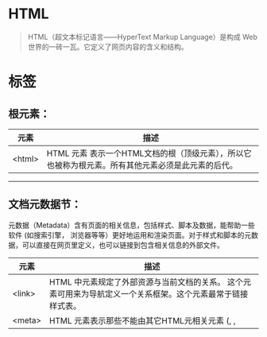 # HTML
>HTML（超文本标记语言——HyperText Markup Language）是构成 Web 世界的一砖一瓦。它定义了网页内容的含义和结构。

# 标签

## 根元素：

元素 | 描述
-----  | ---
&lt;html> |	HTML <html> 元素 表示一个HTML文档的根（顶级元素），所以它也被称为根元素。所有其他元素必须是此元素的后代。

---


## 文档元数据节：

元数据（Metadata）含有页面的相关信息，包括样式、脚本及数据，能帮助一些软件 (如搜索引擎， 浏览器等等）更好地运用和渲染页面。对于样式和脚本的元数据，可以直接在网页里定义，也可以链接到包含相关信息的外部文件。

元素 |	描述
--- | ---
&lt;link>	| HTML 中<link>元素规定了外部资源与当前文档的关系。 这个元素可用来为导航定义一个关系框架。这个元素最常于链接样式表。
&lt;meta>	| HTML <meta> 元素表示那些不能由其它HTML元相关元素 (<base>, <link>, <script>, <style> 或 <title>) 之一表示的任何元数据信息.
&lt;style>	| HTML的<style>元素包含文档的样式信息或者文档的部分内容。默认情况下，该标签的样式信息通常是CSS的格式。
&lt;title>	| HTML <title> 元素 定义文档的标题，显示在浏览器的标题栏或标签页上。它只可以包含文本，若是包含有标签，则包含的任何标签都不会被解释。

##  常见标签
1. a、form、input、button、h1、p、ul、ol、small、strong、div、span、kbd、video、audio、svg
2. 若你知道标签对应单词的意思，就知道这个标签怎么用了，因为标签都是缩写，
  - 例如：
    - 列表：（UnorderedList -> ul）
    - 锚点：（anchor -> a）
    - 段落：（paragraph -> p）
    - （这也就是语义化）
3. 除了 div 和 span（他们俩没有任何语义，所以我们一般加上class），其他标签都有默认样式，div和span都代表了划分一块区域。div块级区域，span行区域。




4. 上面就举例几个，更多可以MDN 上可以去查看所有标签的&lt;档


# 空元素：
MDN说得很头疼，其实总结一下可以说是：

```
没有闭合的标签称为空标签，如：<br/>和<img/>等。他们不存在成对的情况（我是这么理解，觉得的不对的请指正我。）
反之具有成对性质的例如：<div></div>、<form></form>就不是空标签。
在HTML中，在空标签上使用闭标签是无效的，例如：<br></br>。这样的情况是无效的HTML。
```

在 HTML 中有以下这些空元素：

>&lt;area>

>&lt;base>

>&lt;br>

>&lt;col>

>&lt;colgroup> when the span is present

>&lt;command>

>&lt;embed>

>&lt;hr>

>&lt;img>

>&lt;input>

>&lt;keygen>

>&lt;link>

>&lt;meta>

>&lt;param>

>&lt;source>

>&lt;track>

>&lt;wbr>


# 可替换标签

 在CSS里，可替换元素(replaced element)的展现不是由CSS来控制的。这些元素是一类外观渲染独立于CSS的外部对象。
典型的可替换元素有&lt;img>、&lt;object>、&lt;video>和表单元素，如&lt;textarea>、&lt;input>。某些元素只在一些特殊情况下
表现为可替换元素，例如<audio>和<canvas>。



# 历史

1. HTML有很多种版本（W3C组织制定规范）
  - HTML 4.01
  - XHTML
  - HTML 5
  - HTML 5.1

2. 规范文档（Specifications）
  - 由 W3C 写文档
  - W3C 会去根据浏览器的实际情况总结文档，并不是凭空想象

3. DOCTYPE
  - >它用来告知浏览器的解析器用什么文档标准解析这个文档。
  - 除了 HTML 5 的 DOCTYPE（&lt;!DOCTYPE html> ），其他的都很难记：https://www.w3.org/QA/2002/04/valid-dtd-list.html
  - 如果你没写 DOCTYPE，浏览器或许有时解析文档可能会出现bug. 有兴趣可以去尝试..
  

4. 省略标签

  - head可以不写，W3C标准文档有明确说明，如果你的head没有内容可以省略。
  - body也可以。理由同上。
  - html 也可以也可以，理由同上。

（不过title要写）
最简单的HTML文档：

```
<!DOCTYPE html>
<title>Hi</title>
```
  如果你想看看你写的网页合不合法，可以到W3C验证器上去验证：https://validator.w3.org/unicorn/?ucn_lang=zh-Hans
  
  
  
  
  
  
# 学习笔记
  
## &lt;dl>、&lt;dt>、&lt;dd>

因为经常记不住&lt;dl>、&lt;dt>、&lt;dd>，而且个人有觉得很有语义， 这三标签通常被称为定义性列表： 一个术语对应一条解释或定义
```
<dl>
  <dt>Firefox</dt>
  <dd>A free, open source, cross-platform, graphical web browser
      developed by the Mozilla Corporation and hundreds of volunteers.</dd>
</dl>
```
## a标签的target


值	| 描述
---| ---
_blank	| 在新窗口中打开被链接文档。
_self |	默认。在相同的框架中打开被链接文档。
_parent	| 在父框架集中打开被链接文档。
_top	| 在整个窗口中打开被链接文档。
framename	| 在指定的框架中打开被链接文档。


## a标签和form标签
  
1. a 标签发起GET请求
2. form 标签发起POST请求， 如果 input 不加 name，那么在表单提交时，input 的值就不会出现在请求里。（也就是说记得给input 加上name属性。 让服务器知道你发的POST的值，例如：&lt;input type:checkbox name="fruit" value="orange">）
3. get 请求 ，它的请求的参数放在url上
4. post 请求，它的参数会放在第四部分


## form注意事项
如果一个form 有一个button 会自动升级为submit，但是指定了type=button，那它就是普通的按钮而已了。
  

## label标签
label标签的for属性指定关联和input的id属性；（不过label包住for可以取到同样的效果，如果你写了这种包住的方法，就别写for id了）




## 单选框（radio）
单选框有同一个name时，只能选一个啦 ~


## 下拉列表（select）
selected是默认选择的属性，若是写上multiple，则能够多选，写上disabled属性的选项将会变为不可选


## 多行文本  （textarea）  
cols="30" ：定义多行文本的列数  rows="10"  ：定义多行文本的行数  （不过建议它的宽高最好去用CSS制定。因为行列不太准）； 

resize=:none ：可以让多行文本不可以拖动调整大小；

## 表格（table）

1. table标签的表格，默认会有边框，而且边框有间距。使用`table border: collapse`；  可以让collapse合并边框  border没有空隙；

2. table的子元素：
  - thead
    - th
    - tr
  - tbody
    - tr
    - td
  - tfoot
    -tr
    -td

3. colgroup 属性
元素定义表格中的一组列表，以便于进行格式化

本来用于写表格的对齐方式和宽度，不过我查了MDN，以后就用CSS写吧。最新标准已经不支持了。
  - `col width=100`
  - `col width=200`







